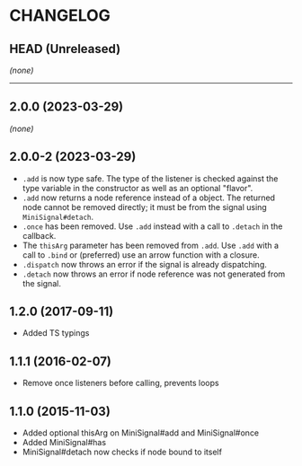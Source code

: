 # CHANGELOG

## HEAD (Unreleased)
_(none)_

---

## 2.0.0 (2023-03-29)
_(none)_

## 2.0.0-2 (2023-03-29)

- `.add` is now type safe.  The type of the listener is checked against the type variable in the constructor as well as an optional "flavor".
- `.add` now returns a node reference instead of a object.  The returned node cannot be removed directly; it must be from the signal using `MiniSignal#detach`.
- `.once` has been removed.  Use `.add` instead with a call to `.detach` in the callback.
- The `thisArg` parameter has been removed from `.add`.  Use `.add` with a call to `.bind` or (preferred) use an arrow function with a closure.
- `.dispatch` now throws an error if the signal is already dispatching.
- `.detach` now throws an error if node reference was not generated from the signal.

## 1.2.0 (2017-09-11)

- Added TS typings

## 1.1.1 (2016-02-07)

- Remove once listeners before calling, prevents loops

## 1.1.0 (2015-11-03)

- Added optional thisArg on MiniSignal#add and MiniSignal#once
- Added MiniSignal#has
- MiniSignal#detach now checks if node bound to itself
